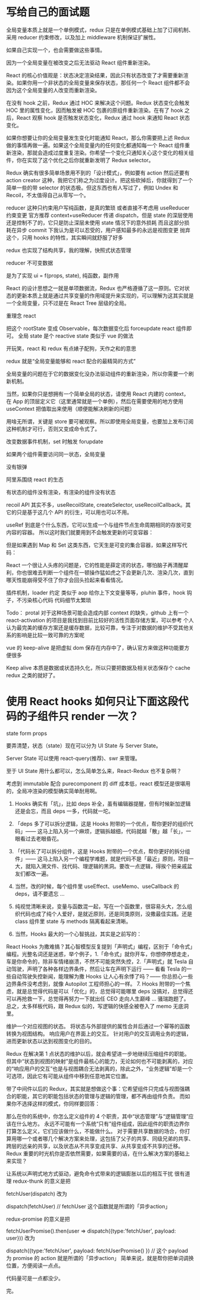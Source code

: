# 写给自己的面试题

<!-- 关于 react diff。react 的 diff 与 vue2 的 diff 有什么区别？与 vue3 呢？仅仅是 lis 吗？
关于 react fiber。fiber 的引入究竟对 react 有什么架构层面的影响，double fiber tree 是否有必要存在？
关于 react schedule。schedule 究竟以一个什么形式，什么规律来运行，中断和恢复呢？lane 解决了什么问题？
关于 vue。reactive core 有自己实现过吗？为什么要做这种启发式的 aot？slot 的实现？
关于 ng。脏检测怎么做到高性能？看过 svelte 的脏检测吗？ivy 是什么？增量 dom 和 virtual dom 的区别？ng 里模块化和分层 di 是怎么实现的？
关于 node eventloop。在 node 里，udp 和文件 api 任务什么区别吗？什么是快 io 什么是慢 io？nodejs 如何调度快慢 io 的？node10 之前的事件循环是怎么样的？libuv 是以一种什么样的趋向去调度 io 任务的？async task 的抽象是什么呢？什么是 tickcallback？
关于 node runtime。node 是怎么启动的？node 怎么 console 调试？console 什么时候注入 node 的？
关于 node addon。node_api 是一种什么抽象？jsvalue 为什么是 Object 的二级指针？cpp 和 js 层面的共享内存靠什么实现最为简单？ffi 是怎么实现的？
关于 v8。什么是 isolate？什么是 context？值的抽象？v8 是怎么管理内存的？怎么直接用 v8 api 写 node-addon？
关于 js 优化。自己会熟练使用 js profiler 吗？甚至是否是从未使用过？做过 ms 级别的优化吗？自己问的问题是否真的需要在 js trick 层面进行优化？
关于 js-native 框架。知道 js 到 native 端的详细通信过程吗？做过 binding 吗？知道 jsbridge 的实现吗？知道怎么热更新吗？知道热更新的原理吗？知道怎么手写 js 引擎去做热更新吗？
关于工程化。webpack5 是怎么做持久化储存的？mf 是怎么服务于微前端的，又是怎么解决 external 的问题的？mf 的原理是什么？hardsourceplugin 的原理是什么，它为什么这么快？lerna 的最佳实践？submodule 的最佳实践？webpack 和 gulp 怎么配合？tapable 究竟是什么抽象？
浏览器。render object 的晋升过程？css 和 dom 的融会时机？slp 和 raf 的时机？什么是 rafwithtimeout，存在的意义？vsync 影响了什么？为什么不要为滚动增加事件监听？为什么要 eval(“debugger”)？ -->

全局变量本质上就是一个单例模式，redux 只是在单例模式基础上加了订阅机制、采用 reducer 约束修改，以及加上 middleware 机制保证扩展性。

如果自己实现一个，也会需要做这些事情。

因为一个全局变量在被改变之后无法驱动 React 组件重新渲染。

React 的核心价值观是：状态决定渲染结果，因此只有状态改变了才需要重新渲染。如果你用一个非状态的全局变量来保存状态，那任何一个 React 组件都不会因为这个全局变量的人改变而重新渲染。

在没有 hook 之前，Redux 通过 HOC 来解决这个问题。Redux 状态变化会触发 HOC 里的属性变化，因而触发被 HOC 包裹的原组件重新渲染。在有了 hook 之后，React 观察 hook 是否触发状态变化，Redux 通过 hook 来通知 React 状态变化。

如果你想要让你的全局变量发生变化时能通知 React，那么你需要把上述 Redux 做的事情再做一遍。如果这个全局变量内的任何变化都通知每一个 React 组件重新渲染，那就会造成过度重复渲染。你希望一个变化只通知关心这个变化的相关组件，你在实现了这个优化之后你就重新发明了 Redux selector。

Redux 确实有很多简单场景用不到的「设计模式」，例如要有 action 然后还要有 action creator 这种，我把它们称之为过度设计。把这些砍掉后，你就得到了一个简单一些的带 selector 的状态极。但这东西也有人写过了，例如 Undex 和 Recoil，不太值得自己从零写一个。

reducer 这种只约束用户写纯函数，是真的繁琐
或者直接不考虑用 useReducer 约束变更
官方推荐 context+useReducer 传递 dispatch，但是 state 的深层使用还是控制不了的，它只是防止深层未使用 state 情况下的意外损耗
而且这部分损耗在异步 commit 下我认为是可以忍受的，用户感知最多的永远是视图变更
抛弃这个，只用 hooks 的特性，其实瞬间就舒服了好多

redux 也实现了结构共享，我的理解，快照式状态管理

reducer 不可变数据

是为了实现 ui = f(props, state), 纯函数，副作用

React 的设计思想之一就是单项数据流，Redux 也严格遵循了这一原则。它对状态的更新本质上就是通过共享变量的作用域提升来实现的，可以理解为这其实就是一个全局变量，只不过是在 React Tree 层级的全局。

重理念 react

把这个 rootState 变成 Observable，每次数据变化后 forceupdate react 组件即可。
全局 state 是个 reactive state
类似于 vue 的做法

开玩笑，react 和 redux 有点婊子配狗，天作之和的意思

redux 就是“全局变量能够和 react 配合的最精简的方式”

全局变量的问题在于它的数据变化没办法驱动组件的重新渲染，所以你需要一个刷新机制。

当然，如果你只是想拥有一个简单全局的状态，请使用 React 内建的 context，在 App 的顶层定义它（这里通常就是一个单例），然后在需要使用的地方使用 useContext 把值取出来使用（顺便能解决刷新的问题）

用啥无所谓，关键是 store 要可被观察。所以即使用全局变量，也要加上发布订阅这种机制才可行，否则又变成命令式了。

改变数据事件机制，set 时触发 forupdate

如果两个组件需要访问同一状态，全局变量

没有银弹

阿里系围绕 react 的生态

有状态的组件没有渲染，有渲染的组件没有状态

recoil API 其实不多，useRecoilState, createSelector, useRecoilCallback。其它的只是基于这几个 API 的衍生，可以用也可以不用。

useRef 到底是个什么东西，它可以生成一个与组件节点生命周期相同的存放可变内容的容器。
所以这时我们就要用到不会触发更新的可变容器：

但是如果遇到 Map 和 Set 这类东西，它天生是可变的集合容器，如果这样写代码：

React 一个很让人头疼的问题是，它的性能是薛定谔的状态，哪怕脑子再清醒犀利，你也很难去判断一个组件在一顿操作猛如虎之下会更新几次、渲染几次，直到哪天性能崩得受不住了你才会回头捡起来看看情况。

插件机制，loader 约定 类似于 aop 给你上下文变量等等，pluhin 事件，hook 钩子，不污染核心代码
代码细节太繁琐

<!-- 比较流行的就是redux和mobx，我个人不推荐dva，dva这套模式是ok的，但是这套模式挂在redux上就不那么ok了 -->
<!-- umi侵入性太强了，用cra更好，数据流这个要看你的产品特性，前端交互很多的肯定要上数据流 -->
<!-- umi我觉得主要问题不是侵入，而是隐性约定太多，不出问题可能爽，出了问题找起来想砸电脑 -->
<!-- 不然知识是学不完的 -->
<!-- 知道原理就行 -->
<!-- 知识会遗忘的 -->

<!-- 想问下 deepEquals对性能的损耗不大吗

​赞
​回复
​踩
​ 举报
张立理
张立理 (作者) 回复ssh-晨曦时梦见兮2020-03-06
大，但理论上比stringify再去比较要好，而且万一引用相同equals是可以快速返回的，实践中尽量用shallow的 -->

Todo：
protal 对于这种场景可能会造成内部 context 的缺失，github 上有一个 react-activation 的项目是我找到目前比较好的活性页面存储方案，可以参考
个人认为最完美的缓存方案还是缓存数据，比较可靠，专注于对数据的维护不受其他关系的影响是比较一致可靠的方案呢

vue 的 keep-alive 是把虚拟 dom 保存在内存中了，确认官方来做这种功能要方便很多

Keep alive 本质是数据或状态持久化，所以只要把数据及相关状态保存个 cache redux 之类的就好了。

# 使用 React hooks 如何只让下面这段代码的子组件只 render 一次？

state form props

<!-- hook 的 setState 会值比较 -->

要弄清楚，状态（state）现在可以分为 UI State 与 Server State。

Server State 可以使用 react-query(推荐)、swr 来管理。

至于 UI State 用什么都可以，怎么简单怎么来，React-Redux 也不复杂啊？

考虑到 immutable 配合 purecomponent 的 diff 成本低，react 模型还是很堪用的，全局冲渲染的模型确实简单耐用啊。

1. Hooks 确实有「坑」，比如 deps 补全，虽有编辑器提醒，但有时候新加逻辑还是会忘，而且 deps 一多，代码就一坨。

2. 「deps 多了可以拆分逻辑，这是 Hooks 附带的一个优点，帮你更好的组织代码」—— 这马上陷入另一个麻烦，逻辑拆越细，代码就越「散」越「长」，一眼看过去老眼昏花。

3. 「代码长了可以拆分组件，这是 Hooks 附带的一个优点，帮你更好的拆分组件」—— 这马上陷入另一个编程学难题，就是代码不是「最近」原则，项目一大，就陷入溯文件、找代码、理逻辑的黑洞。要改一点逻辑，得挨个把亲戚盆友们都改一遍。

4. 当然，改的时候，每个组件里 useEffect、useMemo、useCallback 的 deps，请不要遗忘 …

5. 纯视觉清晰来说，变量与函数混一起，写在一个函数里，很容易头大，怎么组织代码也成了纯个人爱好，是就近原则，还是同类原则，没撒最佳实践。还是 class 组件里 state 与 methods 隔离看起来清晰。

6. 当然，Hooks 最大的一个心智挑战，其实是之前写的：

React Hooks 为撒难搞？其心智模型反复提到「声明式」编程，区别于「命令式」编程。光整名词还是迷惑，举个例子，1.「命令式」就你开车，你想停停想走走，车是你命令的，除非车情绪崩溃，不然不可能突然失控，2.「声明式」就 Tesla 自动驾驶，声明了各种各样边界条件，然后让车在声明下运行 —— 看看 Tesla 的一些自动驾驶失控新闻，能理解为撒 Hooks 让人心有余悸了吗？—— 你总担心一些边界条件没考虑到，就像 Autopilot 工程师担心的一样。 7. Hooks 附带的一个焦虑，就是总觉得代码是可以「优化」的，总觉得可能哪里 deps 没搞对，总觉得还可以再抢救一下，总觉得再努力一下就出任 CEO 走向人生巅峰 … 骚瑞跑题了。总之，太多样板代码，跟 Redux 似的，写逻辑的快感全被卷入了 memo 无底洞里。

维护一个对应视图的状态。
将状态与外部提供的属性合并后通过一个幂等的函数转换为视图结构。
响应用户在界面上的交互。
针对用户的交互调用业务的逻辑，进而更新状态以达到视图变化的目的。

Redux 在解决第 1 点状态的维护以后，就会希望进一步地继续压缩组件的职能。但其中“状态到视图的映射”是组件最核心的能力，无论如何也不可能剥离的，对应的“响应用户的交互”也是与视图耦合无法剥离的，除此之外，“业务逻辑”却是一个可选项，因此它有可能从组件中移到任意地其它位置。

带了中间件以后的 Redux，其实就是想做这个事：它希望组件只完成与视图强耦合的职能，其它的职能包括状态的管理与逻辑的管理，都不再由组件负责。
而如果你不选择这样的模式，你同样要回答：

那么在你的系统中，你怎么定义组件的 4 个职责，其中“状态管理”与“逻辑管理”应该在什么地方。
永远不可能有一个系统“只有”组件组成，因此组件的职责边界你打算怎么定义，它们应该做什么，不能做什么。
对于需要共享数据的场合，你打算用哪一个或者哪几个解决方案来处理，这包括了父子的共享、同级兄弟的共享、跨层的远亲的共享，以及状态从不共享变成共享、从共享变成不共享的迁移。
Redux 重要的时光机你是否依然需要，如果需要的话，在什么解决方案的基础上来实现？

让系统以声明式地方式驱动，避免命令式带来的逻辑膨胀以后的相互干扰 很有道理
redux-thunk 的意义是把

fetchUser(dispatch) 
改为

dispatch(fetchUser)  // fetchUser 这个函数就是所谓的「异步action」


redux-promise 的意义是把

fetchUserPromise().then(user => dispatch({type:'fetchUser', payload: user})) 
改为

dispatch({type:'fetchUser', payload: fetchUserPromise() })
// 这个 payload 为 promise 的 action 就是所谓的「异步action」
简单来说，就是帮你把单词调换位置，方便阅读一点点。

代码量可是一点都没少。

完。



